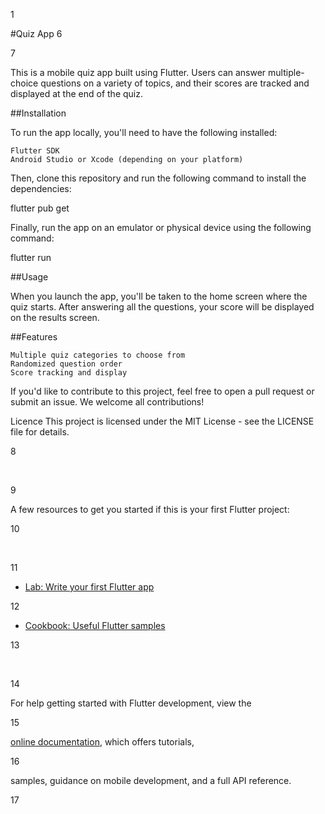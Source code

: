 1

#Quiz App
6

7

This is a mobile quiz app built using Flutter. Users can answer multiple-choice questions on a variety of topics, and their scores are tracked and displayed at the end of the quiz.

##Installation 

To run the app locally, you'll need to have the following installed:

    Flutter SDK
    Android Studio or Xcode (depending on your platform)

Then, clone this repository and run the following command to install the dependencies:

flutter pub get

Finally, run the app on an emulator or physical device using the following command:

flutter run

##Usage

When you launch the app, you'll be taken to the home screen where the quiz starts. After answering all the questions, your score will be displayed on the results screen.


##Features

    Multiple quiz categories to choose from
    Randomized question order
    Score tracking and display

If you'd like to contribute to this project, feel free to open a pull request or submit an issue. We welcome all contributions!

Licence 
This project is licensed under the MIT License - see the LICENSE file for details.

8

​

9

A few resources to get you started if this is your first Flutter project:

10

​

11

- [Lab: Write your first Flutter app](https://docs.flutter.dev/get-started/codelab)

12

- [Cookbook: Useful Flutter samples](https://docs.flutter.dev/cookbook)

13

​

14

For help getting started with Flutter development, view the

15

[online documentation](https://docs.flutter.dev/), which offers tutorials,

16

samples, guidance on mobile development, and a full API reference.

17

​
